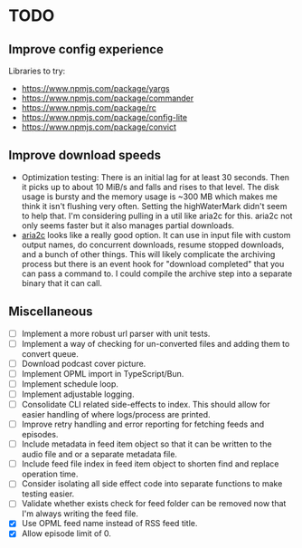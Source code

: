 # TODO


## Improve config experience

Libraries to try:
- https://www.npmjs.com/package/yargs
- https://www.npmjs.com/package/commander
- https://www.npmjs.com/package/rc
- https://www.npmjs.com/package/config-lite
- https://www.npmjs.com/package/convict


## Improve download speeds

- Optimization testing: There is an initial lag for at least 30 seconds. Then it picks up to about 10 MiB/s and falls and rises to that level. The disk usage is bursty and the memory usage is ~300 MB  which makes me think it isn't flushing very often. Setting the highWaterMark didn't seem to help that. I'm considering pulling in a util like aria2c for this. aria2c not only seems faster but it also manages partial downloads.
- [aria2c](https://aria2.github.io/manual/en/html/aria2c.html#options) looks like a really good option. It can use in input file with custom output names, do concurrent downloads, resume stopped downloads, and a bunch of other things. This will likely complicate the archiving process but there is an event hook for "download completed" that you can pass a command to. I could compile the archive step into a separate binary that it can call.


## Miscellaneous

- [ ] Implement a more robust url parser with unit tests.
- [ ] Implement a way of checking for un-converted files and adding them to convert queue.
- [ ] Download podcast cover picture.
- [ ] Implement OPML import in TypeScript/Bun.
- [ ] Implement schedule loop.
- [ ] Implement adjustable logging.
- [ ] Consolidate CLI related side-effects to index. This should allow for easier handling of where logs/process are printed.
- [ ] Improve retry handling and error reporting for fetching feeds and episodes.
- [ ] Include metadata in feed item object so that it can be written to the audio file and or a separate metadata file.
- [ ] Include feed file index in feed item object to shorten find and replace operation time.
- [ ] Consider isolating all side effect code into separate functions to make testing easier.
- [ ] Validate whether exists check for feed folder can be removed now that I'm always writing the feed file.
- [x] Use OPML feed name instead of RSS feed title.
- [x] Allow episode limit of 0.
